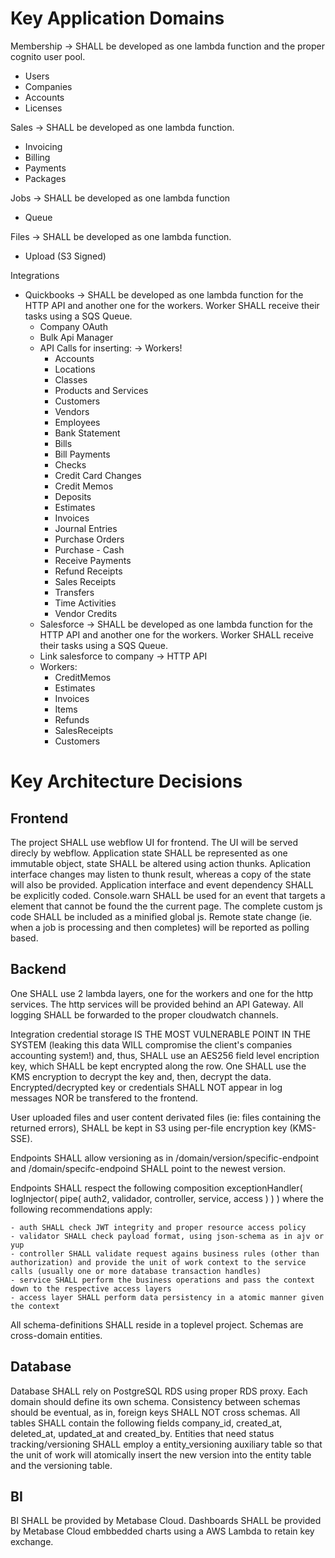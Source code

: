 Key Application Domains
=======================
Membership -> SHALL be developed as one lambda function and the proper cognito user pool.
  - Users
  - Companies
  - Accounts
  - Licenses

Sales -> SHALL be developed as one lambda function.
  - Invoicing
  - Billing
  - Payments
  - Packages

 Jobs -> SHALL be developed as one lambda function
  - Queue

Files -> SHALL be developed as one lambda function.
  - Upload (S3 Signed)

Integrations
  - Quickbooks -> SHALL be developed as one lambda function for the HTTP API and another one for the workers. Worker SHALL receive their tasks using a SQS Queue.
    - Company OAuth
    - Bulk Api Manager
    - API Calls for inserting: -> Workers!
      - Accounts
      - Locations
      - Classes
      - Products and Services
      - Customers
      - Vendors
      - Employees
      - Bank Statement
      - Bills
      - Bill Payments
      - Checks
      - Credit Card Changes
      - Credit Memos
      - Deposits
      - Estimates
      - Invoices
      - Journal Entries
      - Purchase Orders
      - Purchase - Cash
      - Receive Payments
      - Refund Receipts
      - Sales Receipts
      - Transfers
      - Time Activities
      - Vendor Credits
	- Salesforce -> SHALL be developed as one lambda function for the HTTP API and another one for the workers. Worker SHALL receive their tasks using a SQS Queue.
	- Link salesforce to company -> HTTP API
	- Workers:
	  - CreditMemos
	  - Estimates
	  - Invoices
	  - Items
	  - Refunds
	  - SalesReceipts
	  - Customers

Key Architecture Decisions
==========================

Frontend
--------

The project SHALL use webflow UI for frontend. The UI will be served direcly by webflow.
Application state SHALL be represented as one immutable object, state SHALL be altered using action thunks. 
Aplication interface changes may listen to thunk result, whereas a copy of the state will also be provided. 
Application interface and event dependency SHALL be explicitly coded.
Console.warn SHALL be used for an event that targets a element that cannot be found the the current page.
The complete custom js code SHALL be included as a minified global js.
Remote state change (ie. when a job is processing and then completes) will be reported as polling based.

Backend
-------

One SHALL use 2 lambda layers, one for the workers and one for the http services. The http services will be provided behind an API Gateway. All logging SHALL be forwarded to the proper cloudwatch channels. 

Integration credential storage IS THE MOST VULNERABLE POINT IN THE SYSTEM (leaking this data WILL compromise the client's companies accounting system!) and, thus, SHALL use an AES256 field level encription key, which SHALL be kept encrypted along the row. One SHALL use the KMS encryption to decrypt the key and, then, decrypt the data. Encrypted/decrypted key or credentials SHALL NOT appear in log messages NOR be transfered to the frontend.

User uploaded files and user content derivated files (ie: files containing the returned errors), SHALL be kept in S3 using per-file encryption key (KMS-SSE).

Endpoints SHALL allow versioning as in /domain/version/specific-endpoint and /domain/specifc-endpoind SHALL point to the newest version.

Endpoints SHALL respect the following composition exceptionHandler( logInjector( pipe( auth2, validador, controller, service, access ) ) ) where the following recommendations apply:

	- auth SHALL check JWT integrity and proper resource access policy
	- validator SHALL check payload format, using json-schema as in ajv or yup
	- controller SHALL validate request agains business rules (other than authorization) and provide the unit of work context to the service calls (usually one or more database transaction handles)
	- service SHALL perform the business operations and pass the context down to the respective access layers
	- access layer SHALL perform data persistency in a atomic manner given the context
	
All schema-definitions SHALL reside in a toplevel project. Schemas are cross-domain entities.

Database
--------

Database SHALL rely on PostgreSQL RDS using proper RDS proxy. Each domain should define its own schema. Consistency between schemas should be eventual, as in, foreign keys SHALL NOT cross schemas. 
All tables SHALL contain the following fields company_id, created_at, deleted_at, updated_at and created_by. Entities that need status tracking/versioning SHALL employ a entity_versioning auxiliary table so that the unit of work will atomically insert the new version into the entity table and the versioning table.

BI
--
BI SHALL be provided by Metabase Cloud.
Dashboards SHALL be provided by Metabase Cloud embbedded charts using a AWS Lambda to retain key exchange.
